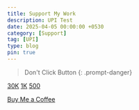 ```yaml
---
title: Support My Work
description: UPI Test
date: 2025-04-05 00:00:00 +0530
category: [Support]
tag: [UPI]
type: blog
pin: true
---
```


> Don't Click Button
{: .prompt-danger}

<a href="upi://pay?pa=7890121584@axisbank&pn=SoumyaK4&am=30000.00&cu=INR&tn=Salary" class="btn grn fas fa-indian-rupee-sign"> 30K</a> 
<a href="upi://pay?pa=7890121584@axisbank&pn=SoumyaK4&am=1000.00&cu=INR&tn=Fees" class="btn grn fas fa-indian-rupee-sign"> 1K</a> 
<a href="upi://pay?pa=7890121584@axisbank&pn=SoumyaK4&am=500.00&cu=INR&tn=Support" class="btn grn fas fa-indian-rupee-sign"> 500</a>

<a href="https://buymeacoffee.com/soumyak4" class="btn coffee fas fa-mug-hot"> Buy Me a Coffee</a>